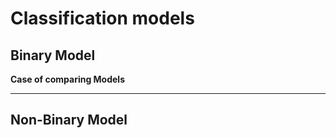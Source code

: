 # Classification models 


## Binary Model 
**Case of comparing Models**


****




## Non-Binary Model